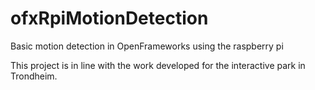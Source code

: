 # ofxRpiMotionDetection
Basic motion detection in OpenFrameworks using the raspberry pi

This project is in line with the work developed for the interactive park in Trondheim.
